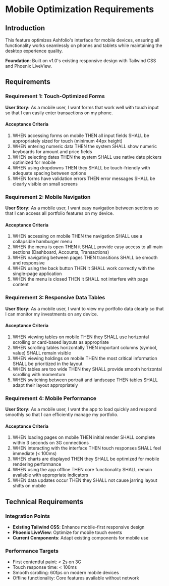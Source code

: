 # Mobile Optimization Requirements

## Introduction

This feature optimizes Ashfolio's interface for mobile devices, ensuring all functionality works seamlessly on phones and tablets while maintaining the desktop experience quality.

**Foundation**: Built on v1.0's existing responsive design with Tailwind CSS and Phoenix LiveView.

## Requirements

### Requirement 1: Touch-Optimized Forms

**User Story:** As a mobile user, I want forms that work well with touch input so that I can easily enter transactions on my phone.

#### Acceptance Criteria

1. WHEN accessing forms on mobile THEN all input fields SHALL be appropriately sized for touch (minimum 44px height)
2. WHEN entering numeric data THEN the system SHALL show numeric keyboards for amount and price fields
3. WHEN selecting dates THEN the system SHALL use native date pickers optimized for mobile
4. WHEN using dropdowns THEN they SHALL be touch-friendly with adequate spacing between options
5. WHEN forms have validation errors THEN error messages SHALL be clearly visible on small screens

### Requirement 2: Mobile Navigation

**User Story:** As a mobile user, I want easy navigation between sections so that I can access all portfolio features on my device.

#### Acceptance Criteria

1. WHEN accessing on mobile THEN the navigation SHALL use a collapsible hamburger menu
2. WHEN the menu is open THEN it SHALL provide easy access to all main sections (Dashboard, Accounts, Transactions)
3. WHEN navigating between pages THEN transitions SHALL be smooth and responsive
4. WHEN using the back button THEN it SHALL work correctly with the single-page application
5. WHEN the menu is closed THEN it SHALL not interfere with page content

### Requirement 3: Responsive Data Tables

**User Story:** As a mobile user, I want to view my portfolio data clearly so that I can monitor my investments on any device.

#### Acceptance Criteria

1. WHEN viewing tables on mobile THEN they SHALL use horizontal scrolling or card-based layouts as appropriate
2. WHEN scrolling tables horizontally THEN important columns (symbol, value) SHALL remain visible
3. WHEN viewing holdings on mobile THEN the most critical information SHALL be prioritized in the layout
4. WHEN tables are too wide THEN they SHALL provide smooth horizontal scrolling with momentum
5. WHEN switching between portrait and landscape THEN tables SHALL adapt their layout appropriately

### Requirement 4: Mobile Performance

**User Story:** As a mobile user, I want the app to load quickly and respond smoothly so that I can efficiently manage my portfolio.

#### Acceptance Criteria

1. WHEN loading pages on mobile THEN initial render SHALL complete within 3 seconds on 3G connections
2. WHEN interacting with the interface THEN touch responses SHALL feel immediate (< 100ms)
3. WHEN charts are displayed THEN they SHALL be optimized for mobile rendering performance
4. WHEN using the app offline THEN core functionality SHALL remain available with appropriate indicators
5. WHEN data updates occur THEN they SHALL not cause jarring layout shifts on mobile

## Technical Requirements

### Integration Points

- **Existing Tailwind CSS**: Enhance mobile-first responsive design
- **Phoenix LiveView**: Optimize for mobile touch events
- **Current Components**: Adapt existing components for mobile use

### Performance Targets

- First contentful paint: < 2s on 3G
- Touch response time: < 100ms
- Smooth scrolling: 60fps on modern mobile devices
- Offline functionality: Core features available without network
